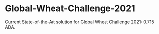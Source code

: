 # Global-Wheat-Challenge-2021

Current State-of-the-Art solution for Global Wheat Challenge 2021: 0.715 ADA.
